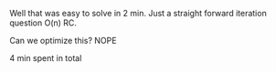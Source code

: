 Well that was easy to solve in 2 min. Just a straight forward iteration question O(n) RC.

Can we optimize this? NOPE

4 min spent in total